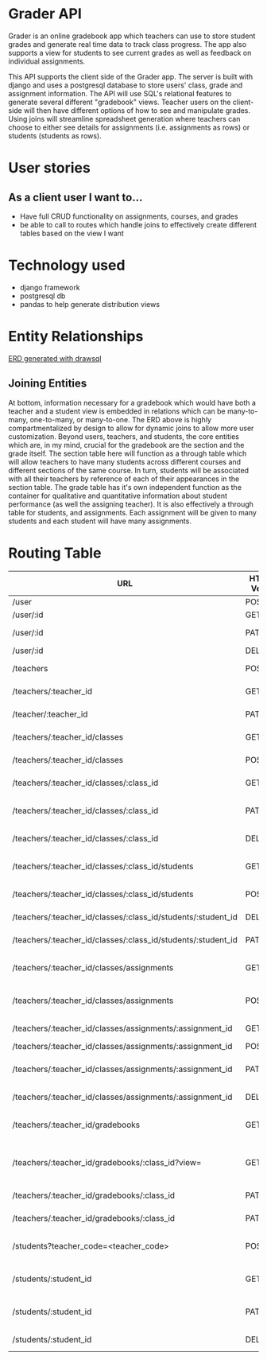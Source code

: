 # Grader API

Grader is an online gradebook app which teachers can use to store student grades and generate real time data to track class progress. The app also supports a view for students to see current grades as well as feedback on individual assignments. 

This API supports the client side of the Grader app. The server is built with django and uses a postgresql database to store users' class, grade and assignment information. The API will use SQL's relational features to generate several different "gradebook" views. Teacher users on the client-side will then have different options of how to see and manipulate grades. Using joins will streamline spreadsheet generation where teachers can choose to either see details for assignments (i.e. assignments as rows) or students (students as rows).

# User stories

## As a client user I want to...
- Have full CRUD functionality on assignments, courses, and grades
- be able to call to routes which handle joins to effectively create different tables based on the view I want 

# Technology used

- django framework
- postgresql db
- pandas to help generate distribution views

# Entity Relationships

[ERD generated with drawsql](https://drawsql.app/teams/mb-11/diagrams/grader)

## Joining Entities
At bottom, information necessary for a gradebook which would have both a teacher and a student view is embedded in relations which can be many-to-many, one-to-many, or many-to-one. The ERD above is highly compartmentalized by design to allow for dynamic joins to allow more user customization. Beyond users, teachers, and students, the core entities which are, in my mind, crucial for the gradebook are the section and the grade itself. The section table here will function as a through table which will allow teachers to have many students across different courses and different sections of the same course. In turn, students will be associated with all their teachers by reference of each of their appearances in the section table. The grade table has it's own independent function as the container for qualitative and quantitative information about student performance (as well the assigning teacher). It is also effectively a through table for students, and assignments. Each assignment will be given to many students and each student will have many assignments. 

# Routing Table

| URL                                                          | HTTP Verb | Action                                                |
|--------------------------------------------------------------|-----------|-------------------------------------------------------|
| /user                                                        | POST      | create user                                           |
| /user/:id                                                    | GET       | get user details                                      |
| /user/:id                                                    | PATCH     | update user details                                   |
| /user/:id                                                    | DELETE    | destroy user                                          |
| /teachers                                                    | POST      | create teacher account                                |
| /teachers/:teacher_id                                        | GET       | get teacher details                                   |
| /teacher/:teacher_id                                         | PATCH     | update teacher details                                |
| /teachers/:teacher_id/classes                                | GET       | index all classes of a teacher                        |
| /teachers/:teacher_id/classes                                | POST      | create class and sections                             |
| /teachers/:teacher_id/classes/:class_id                      | GET       | get class/section details                             |
| /teachers/:teacher_id/classes/:class_id                      | PATCH     | update class/section details                          |
| /teachers/:teacher_id/classes/:class_id                      | DELETE    | delete class/section                                  |
| /teachers/:teacher_id/classes/:class_id/students             | GET       | get students details from a particular class          |
| /teachers/:teacher_id/classes/:class_id/students             | POST      | create student from teacher view                      |
| /teachers/:teacher_id/classes/:class_id/students/:student_id | DELETE    | remove student from teacher view                      |
| /teachers/:teacher_id/classes/:class_id/students/:student_id | PATCH     | update student from teacher view                      |
| /teachers/:teacher_id/classes/assignments                    | GET       | index all assignments from a class                    |
| /teachers/:teacher_id/classes/assignments                    | POST      | create assignment for a class                         |
| /teachers/:teacher_id/classes/assignments/:assignment_id     | GET       | get assignment details                                |
| /teachers/:teacher_id/classes/assignments/:assignment_id     | POST      | create grade                                          |
| /teachers/:teacher_id/classes/assignments/:assignment_id     | PATCH     | update assignment or grade                            |
| /teachers/:teacher_id/classes/assignments/:assignment_id     | DELETE    | delete assignment/grade                               |
| /teachers/:teacher_id/gradebooks                             | GET       | index all gradebooks aross courses                    |
| /teachers/:teacher_id/gradebooks/:class_id?view=<view>       | GET       | see gradebooks for a class, configured w/ view option |
| /teachers/:teacher_id/gradebooks/:class_id                   | PATCH     | update gradebook                                      |
| /teachers/:teacher_id/gradebooks/:class_id                   | PATCH     | destroy gradebook                                     |
| /students?teacher_code=<teacher_code>                        | POST      | create student account (student view)                 |
| /students/:student_id                                        | GET       | get detailed view for student (student view)          |
| /students/:student_id                                        | PATCH     | update student details (student view)                 |
| /students/:student_id                                        | DELETE    | delete student as user                                |
